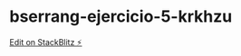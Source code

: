 # bserrang-ejercicio-5-krkhzu

[Edit on StackBlitz ⚡️](https://stackblitz.com/edit/bserrang-ejercicio-5-krkhzu)